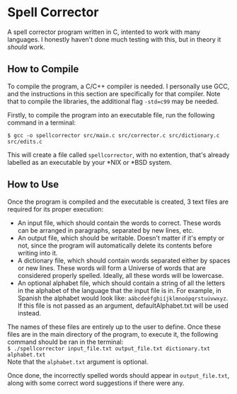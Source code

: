 # Spell Corrector
A spell corrector program written in C, intented to work with many languages. I honestly haven't done much testing with this, but in theory it *should* work.

## How to Compile
To compile the program, a C/C++ compiler is needed. I personally use GCC, and the instructions in this section are specifically for that compiler. Note that to compile the libraries, the additional flag `-std=c99` may be needed.  
  
Firstly, to compile the program into an executable file, run the following command in a terminal:  
  
`$ gcc -o spellcorrector src/main.c src/corrector.c src/dictionary.c src/edits.c`

This will create a file called `spellcorrector`, with no extention, that's already labelled as an executable by your \*NIX or \*BSD system.

## How to Use
Once the program is compiled and the executable is created, 3 text files are required for its proper execution:

* An input file, which should contain the words to correct. These words can be arranged in paragraphs, separated by new lines, etc.
* An output file, which should be writable. Doesn't matter if it's empty or not, since the program will automatically delete its contents before writing into it.
* A dictionary file, which should contain words separated either by spaces or new lines. These words will form a Universe of words that are considered properly spelled. Ideally, all these words will be lowercase.
* An optional alphabet file, which should contain a string of all the letters in the alphabet of the language that the input file is in. For example, in Spanish the alphabet would look like: `aábcdeéfghiíjklmnoópqrstuúvwxyz`. If this file is not passed as an argument, defaultAlphabet.txt will be used instead.

The names of these files are entirely up to the user to define. Once these files are in the main directory of the program, to execute it, the following command should be ran in the terminal:  
`$ ./spellcorrector input_file.txt output_file.txt dictionary.txt alphabet.txt`  
Note that the `alphabet.txt` argument is optional.  
  
Once done, the incorrectly spelled words should appear in `output_file.txt`, along with some correct word suggestions if there were any.
